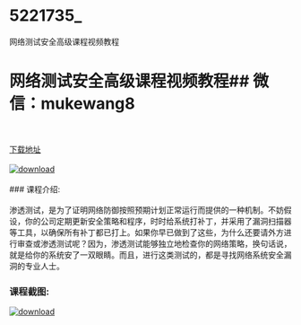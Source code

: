 # 5221735_
网络测试安全高级课程视频教程
# 网络测试安全高级课程视频教程## 微信：mukewang8
<br/></br>[下载地址](http://www.36tz.cn/article/5221735 "下载地址")
<br/></br>[![download](http://36tz.cn/muke_img/2021_11_1-57-300x208.png "下载地址")](http://www.36tz.cn/article/5221735 "下载地址")
<br/></br>### 课程介绍:<br/></br>渗透测试，是为了证明网络防御按照预期计划正常运行而提供的一种机制。不妨假设，你的公司定期更新安全策略和程序，时时给系统打补丁，并采用了漏洞扫描器等工具，以确保所有补丁都已打上。如果你早已做到了这些，为什么还要请外方进行审查或渗透测试呢？因为，渗透测试能够独立地检查你的网络策略，换句话说，就是给你的系统安了一双眼睛。而且，进行这类测试的，都是寻找网络系统安全漏洞的专业人士。

### 课程截图:
[![download](http://36tz.cn/muke_img/2021_11_2-41.png "下载地址")](http://www.36tz.cn/article/5221735 "下载地址")
